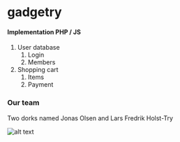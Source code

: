# gadgetry

  #### Implementation PHP / JS
  1. User database
      1. Login
      1. Members
  1. Shopping cart
      1. Items
      1. Payment
      
  ### Our team
  Two dorks named Jonas Olsen and Lars Fredrik Holst-Try
  
  ![alt text](  https://scontent-arn2-1.xx.fbcdn.net/v/t34.0-12/18870951_10203049260747825_1345273871_n.png?oh=baf7b1cdafb4b0387252cc6444157934&oe=593474CD )
  
  
  
  
